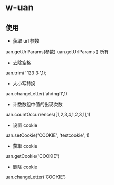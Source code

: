 # w-uan

## 使用

- 获取 url 参数

uan.getUrlParams(参数)
uan.getUrlParams() 所有

- 去除空格

uan.trim(' 123  3 ',1);

- 大小写转换

uan.changeLetter('ahdngfl',1)

- 计数数组中值的出现次数

uan.countOccurrences([1,2,3,4,1,2,3,1],1)

- 设置 cookie

uan.setCookie('COOKIE', 'testcookie', 1)

- 获取 cookie

uan.getCookie('COOKIE')

- 删除 cookie

uan.changeLetter('COOKIE')


